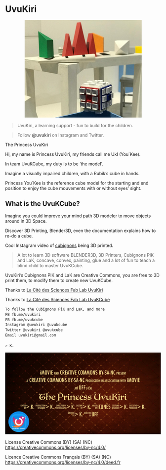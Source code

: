 # UvuKiri

<p align="center" >
  <img src="uvukiri-pic.jpg" title="UvuKCube" float=left>
</p>

> UvuKiri, a learning support - fun to build for the children.

> Follow **@uvukiri** on Instagram and Twitter.

The Princess UvuKiri

Hi, my name is Princess UvuKiri, my friends call me UkI (You`Kee).

In team UvuKCube, my duty is to be ‘the model’.

Imagine a visually impaired children, with a Rubik’s cube in hands.

Princess You`Kee is the reference cube model for the starting and end position to enjoy the cube mouvements with or without eyes’ sight.

## What is the UvuKCube?

Imagine you could improve your mind path 3D modeler to move objects around in 3D Space.

Discover 3D Printing, Blender3D, even the documentation explains how to re-do a cube.

Cool Instagram video of [cubignons](https://instagram.com/p/BknzR3xnqnM/) being 3D printed. 

> A lot to learn 3D software BLENDER3D, 3D Printers, Cubignons PiK and LaK, concave, convex, painting, glue and a lot of fun to teach a blind child to master UvuKCube.

UvuKiri’s Cubignons PiK and LaK are Creative Commons, you are free to 3D print them, to modify them to create new UvuKCube.

Thanks to [La Cité des Sciences Fab Lab UvuKiri](http://carrefour-numerique.cite-sciences.fr/fablab/wiki/doku.php?id=projets:uvukiri)

Thanks to [La Cité des Sciences Fab Lab UvuKCube](http://carrefour-numerique.cite-sciences.fr/fablab/wiki/doku.php?id=projets:uvuk_cube)

``` bash
To follow the Cubignons PiK and LaK, and more
FB fb.me/uvukiri
FB fb.me/uvukcube
Instagram @uvukiri @uvukcube
Twitter @uvukiri @uvukcube
Email uvukiri@gmail.com

> K.
```

<p align="center" >
  <img src="uvukiri-github-01-1080x566.jpg" title="UvuKCube" float=left>
</p>

License Creative Commons (BY) (SA) (NC) https://creativecommons.org/licenses/by-nc/4.0/

Licence Creative Commons Français (BY) (SA) (NC) https://creativecommons.org/licenses/by-nc/4.0/deed.fr

